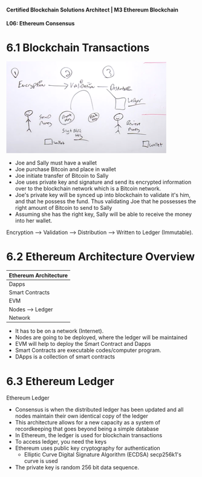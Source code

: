 #### Certified Blockchain Solutions Architect | M3 Ethereum Blockchain
#### L06: Ethereum Consensus

# 6.1 Blockchain Transactions

![img](img/6.1_01.png)

- Joe and Sally must have a wallet 
- Joe purchase Bitcoin and place in wallet 
- Joe initiate transfer of Bitcoin to Sally 
- Joe uses private key and signature and send its encrypted information over to the blockchain network which is a Bitcoin network. 
- Joe's private key will be synced up into blockchain to validate it's him, and that he possess the fund. Thus validating Joe that he possesses the right amount of Bitcoin to send to Sally 
- Assuming she has the right key, Sally will be able to receive the money into her wallet. 

Encryption --> Validation --> Distribution --> Written to Ledger (Immutable). 

# 6.2 Ethereum Architecture Overview

| Ethereum  Architecture |
| --- |
| Dapps |
| Smart Contracts |
| EVM |
| Nodes --> Ledger |
| Network |

- It has to be on a network (Internet). 
- Nodes are going to be deployed, where the ledger will be maintained 
- EVM will help to deploy the Smart Contract and Dapps 
- Smart Contracts are executable codes/computer program. 
- DApps is a collection of smart contracts 

# 6.3 Ethereum Ledger

Ethereum Ledger 
- Consensus is when the distributed ledger has been updated and all nodes maintain their own identical copy of the ledger 
- This architecture allows for a new capacity as a system of recordkeeping that goes beyond being a simple database 
- In Ethereum, the ledger is used for blockchain transactions 
- To access ledger, you need the keys 
- Ethereum uses public key cryptography for authentication 
  - Elliptic Curve Digital Signature Algorithm (ECDSA) secp256k1's curve is used 
- The private key is random 256 bit data sequence. 
